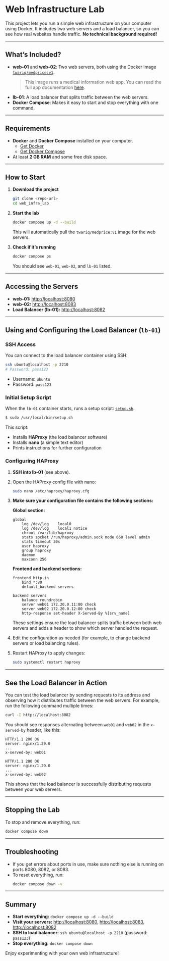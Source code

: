 # Web Infrastructure Lab

This project lets you run a simple web infrastructure on your computer using Docker. It includes two web servers and a load balancer, so you can see how real websites handle traffic. **No technical background required!**

---

## What’s Included?

- **web-01** and **web-02**: Two web servers, both using the Docker image [`twariq/medprice:v1`](https://hub.docker.com/r/twariq/medprice).  
  > This image runs a medical information web app. You can read the full app documentation [here](https://github.com/TWARIQABDUL/medicalinformation/blob/master/README.md).
- **lb-01**: A load balancer that splits traffic between the web servers.
- **Docker Compose**: Makes it easy to start and stop everything with one command.

---

## Requirements

- **Docker** and **Docker Compose** installed on your computer.
  - [Get Docker](https://docs.docker.com/get-docker/)
  - [Get Docker Compose](https://docs.docker.com/compose/install/)
- At least **2 GB RAM** and some free disk space.

---

## How to Start

1. **Download the project**
   ```bash
   git clone <repo-url>
   cd web_infra_lab
   ```

2. **Start the lab**
   ```bash
   docker compose up -d --build
   ```
   This will automatically pull the `twariq/medprice:v1` image for the web servers.

3. **Check if it’s running**
   ```bash
   docker compose ps
   ```
   You should see `web-01`, `web-02`, and `lb-01` listed.

---

## Accessing the Servers

- **web-01:** [http://localhost:8080](http://localhost:8080)
- **web-02:** [http://localhost:8083](http://localhost:8083)
- **Load Balancer (lb-01):** [http://localhost:8082](http://localhost:8082)

---

## Using and Configuring the Load Balancer (`lb-01`)

### SSH Access

You can connect to the load balancer container using SSH:

```bash
ssh ubuntu@localhost -p 2210
# Password: pass123
```

- Username: `ubuntu`
- Password: `pass123`

### Initial Setup Script

When the `lb-01` container starts, 
runs a setup script: [`setup.sh`](lb/setup.sh).  
```bash
$ sudo /usr/local/bin/setup.sh
```
This script:
- Installs **HAProxy** (the load balancer software)
- Installs **nano** (a simple text editor)
- Prints instructions for further configuration

### Configuring HAProxy

1. **SSH into lb-01** (see above).
2. Open the HAProxy config file with nano:
   ```bash
   sudo nano /etc/haproxy/haproxy.cfg
   ```
3. **Make sure your configuration file contains the following sections:**

   **Global section:**
   ```
   global
       log /dev/log    local0
       log /dev/log    local1 notice
       chroot /var/lib/haproxy
       stats socket /run/haproxy/admin.sock mode 660 level admin
       stats timeout 30s
       user haproxy
       group haproxy
       daemon
       maxconn 256
   ```

   **Frontend and backend sections:**
   ```
   frontend http-in
       bind *:80
       default_backend servers

   backend servers
       balance roundrobin
       server web01 172.20.0.11:80 check
       server web02 172.20.0.12:80 check
       http-response set-header X-Served-By %[srv_name]
   ```

   These settings ensure the load balancer splits traffic between both web servers and adds a header to show which server handled the request.

4. Edit the configuration as needed (for example, to change backend servers or load balancing rules).
5. Restart HAProxy to apply changes:
   ```bash
   sudo systemctl restart haproxy
   ```

---

## See the Load Balancer in Action

You can test the load balancer by sending requests to its address and observing how it distributes traffic between the web servers. For example, run the following command multiple times:

```bash
curl -I http://localhost:8082
```

You should see responses alternating between `web01` and `web02` in the `x-served-by` header, like this:

```text
HTTP/1.1 200 OK
server: nginx/1.29.0
...
x-served-by: web01

HTTP/1.1 200 OK
server: nginx/1.29.0
...
x-served-by: web02
```

This shows that the load balancer is successfully distributing requests between your web servers.

---

## Stopping the Lab

To stop and remove everything, run:
```bash
docker compose down
```

---

## Troubleshooting

- If you get errors about ports in use, make sure nothing else is running on ports 8080, 8082, or 8083.
- To reset everything, run:
  ```bash
  docker compose down -v
  ```

---

## Summary

- **Start everything:** `docker compose up -d --build`
- **Visit your servers:** [http://localhost:8080](http://localhost:8080), [http://localhost:8083](http://localhost:8083), [http://localhost:8082](http://localhost:8082)
- **SSH to load balancer:** `ssh ubuntu@localhost -p 2210` (password: `pass123`)
- **Stop everything:** `docker compose down`

Enjoy experimenting with your own web infrastructure!